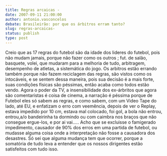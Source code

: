 ```yaml
---
title: Regras arcaicas - 
date: 2007-09-11 21:00:00
author: antonio.vasconcelos
debate: Brasileirão: por que os árbitros erram tanto?
slug: regras-arcaicas-
status: publish 
type: post
---
```


Creio que as 17 regras do futebol são da idade dos lideres do futebol, pois não mudam jamais, porque não fazer como os outros ; fut. de salão, basquete, volei, que mudaram para a melhoria de tudo, arbitragem, desempenho de atletas, a sistemática do jogo. Os arbitros estão errando também porque não fazem reciclagem das regras, são vistos como os intocáveis, e se sentem dessa maneira, pois sua decisão é a mais forte, suas condições físicas são péssimas, então acaba como todos estão vendo. Agora o poder da TV, a insensibilidade dos ex-árbritos que agora são comentaristas é coisa de cinema, a narração é péssima porque de Futebol eles só sabem as regras, e como sabem, com um Video Tape do lado, até EU, e enfatizam o erro com veemência, depois de ver o Replay, estava impedido por 10 cm, estava mal colocado, foi gol, a bola não entrou, entrou,a/o bandeirinha ta dormindo ou com caimbra nos braços que não consegue ergue-los, e por ai vai..... Acho que se excluisse o famigerado impedimento, causador de 90% dos erros em uma partida de futebol, ou mudasse alguma coisa onde a interpretação não fosse a causadora dos desastres. Só sei que alguma mudança tem que ocorrer, porque a somatória de tudo leva a entender que os nossos dirigentes estão satisfeitos com tudo isso.
